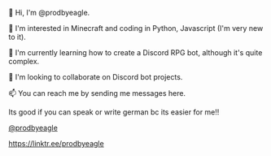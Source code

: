 👋 Hi, I'm @prodbyeagle.

👀 I'm interested in Minecraft and coding in Python, Javascript (I'm very new to it).

🌱 I'm currently learning how to create a Discord RPG bot, although it's quite complex.

💞️ I'm looking to collaborate on Discord bot projects.

📫 You can reach me by sending me messages here.

Its good if you can speak or write german bc its easier for me!!

[@prodbyeagle](https://youtube.com/channel/UCuQBjUEYZk8CtVKtgSK0LEg)

https://linktr.ee/prodbyeagle


